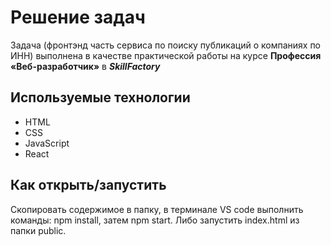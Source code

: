 # Решение задач

Задача (фронтэнд часть сервиса по поиску публикаций о компаниях по ИНН) выполнена в качестве практической работы на курсе **Профессия «Веб-разработчик»** в _**SkillFactory**_

## Используемые технологии

- HTML
- CSS
- JavaScript
- React

## Как открыть/запустить

Скопировать содержимое в папку, в терминале VS code выполнить команды: npm install, затем npm start.
Либо запустить index.html из папки public.
